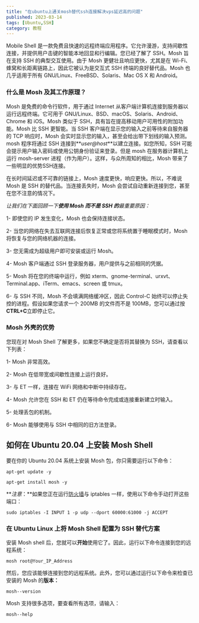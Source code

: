 ```yaml
---
title: "在ubuntu上通关mosh替代ssh连接解决vps延迟高的问题"
published: 2023-03-14
tags: [Ubuntu,SSH]
category: 教程
---
```


Mobile Shell 是一款免费且快速的远程终端应用程序。它允许漫游，支持间歇性连接，并提供用户击键的智能本地回显和行编辑。您已经了解了 SSH。Mosh 旨在支持 SSH 的典型交互使用。由于 Mosh 更健壮且响应更快，尤其是在 Wi-Fi、蜂窝和长距离链路上，因此它被认为是交互式 SSH 终端的良好替代品。Mosh 也几乎适用于所有 GNU/Linux、FreeBSD、Solaris、Mac OS X 和 Android。

### **什么是 Mosh 及其工作原理？**

Mosh 是免费的命令行软件，用于通过 Internet 从客户端计算机连接到服务器以运行远程终端。它可用于 GNU/Linux、BSD、macOS、Solaris、Android、Chrome 和 iOS。Mosh 类似于 SSH，具有旨在提高移动用户可用性的附加功能。Mosh 比 SSH 更智能。当 SSH 客户端在显示您的输入之前等待来自服务器的 TCP 响应时，Mosh 会实时显示您的输入，甚至会给出带下划线的输入预测。mosh 程序将通过 SSH 连接到**_user@host_**以建立连接。如您所知，SSH 可能会提示用户输入密码或使用公钥身份验证来登录。但是 mosh 在服务器计算机上运行 mosh-server 进程（作为用户）。这样，与众所周知的相比，Mosh 带来了一些明显的优势SSH连接。

在长时间延迟或不可靠的链接上，Mosh 速度更快，响应更快。所以，不难说 Mosh 是 SSH 的替代品。当连接丢失时，Mosh 会尝试自动重新连接到您，甚至在您不注意的情况下。

_让我们在下面回顾一下**使用 Mosh 而不是 SSH 的**最重要原因：_

1- 即使您的 IP 发生变化，Mosh 也会保持连接状态。

2- 当您的网络在失去互联网连接后恢复正常或您将系统置于睡眠模式时，Mosh 将恢复与您的网络机器的连接。

3- 您无需成为超级用户即可安装或运行 Mosh。

4- Mosh 客户端通过 SSH 登录服务器，用户提供与之前相同的凭据。

5- Mosh 将在您的终端中运行，例如 xterm、gnome-terminal、urxvt、Terminal.app、iTerm、emacs、screen 或 tmux。

6- 与 SSH 不同，Mosh 不会填满网络缓冲区，因此 Control-C 始终可以停止失控的进程。假设如果您请求一个 200MB 的文件而不是 100MB，您可以通过按**CTRL+C**立即停止它。

### **Mosh 外壳的优势**

您现在对 Mosh Shell 了解更多，如果您不确定是否将其替换为 SSH，请查看以下列表：

1- Mosh 非常高效。

2- Mosh 在低带宽或间歇性连接上运行良好。

3- 与 ET 一样，连接在 WiFi 网络和中断中持续存在。

4- Mosh 允许您在 SSH 和 ET 仍在等待命令完成或连接重新建立时输入。

5- 处理丢包的机制。

6- Mosh 能够使用与 SSH 中相同的旧方法登录。

## **如何在 Ubuntu 20.04 上安装 Mosh Shell**

要在你的 Ubuntu 20.04 系统上安装 Mosh 包，你只需要运行以下命令：

```shell
apt-get update -y
```

```shell
apt-get install mosh -y
```

**_注意_：**如果您正在运行[防火墙](https://blog.eldernode.com/setup-firewall-ufw-ubuntu-20/)与 iptables 一样，使用以下命令手动打开这些端口：

```shell
sudo iptables -I INPUT 1 -p udp --dport 60000:61000 -j ACCEPT
```

### **在 Ubuntu Linux 上将 Mosh Shell 配置为 SSH 替代方案**

安装 Mosh shell 后，您就可以**开始**使用它了。因此，运行以下命令连接到您的远程系统：

```shell
mosh root@Your_IP_Address
```

然后，您应该能够连接到您的远程系统。此外，您可以通过运行以下命令来检查已安装的 Mosh 的**版本：**

```shell
mosh--version
```

Mosh 支持很多选项，要查看所有选项，请输入：

```shell
mosh--help
```
